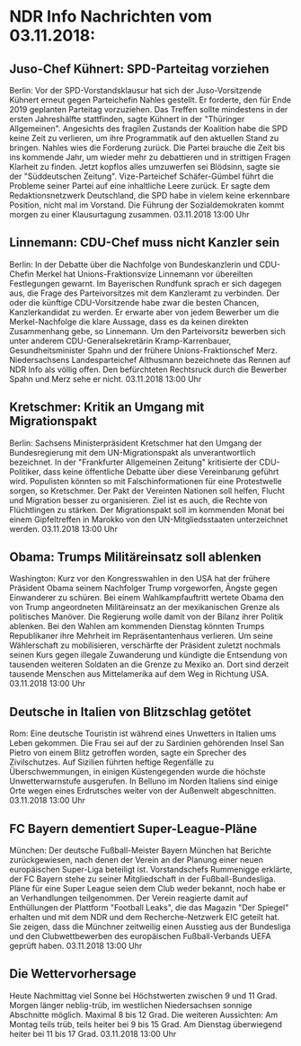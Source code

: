 # NDR Info Nachrichten vom 03.11.2018:


## Juso-Chef Kühnert: SPD-Parteitag vorziehen
Berlin: Vor der SPD-Vorstandsklausur hat sich der Juso-Vorsitzende Kühnert erneut gegen Parteichefin Nahles gestellt. Er forderte, den für Ende 2019 geplanten Parteitag vorzuziehen. Das Treffen sollte mindestens in der ersten Jahreshälfte stattfinden, sagte Kühnert in der "Thüringer Allgemeinen". Angesichts des fragilen Zustands der Koalition habe die SPD keine Zeit zu verlieren, um ihre Programmatik auf den aktuellen Stand zu bringen. Nahles wies die Forderung zurück. Die Partei brauche die Zeit bis ins kommende Jahr, um wieder mehr zu debattieren und in strittigen Fragen Klarheit zu finden. Jetzt kopflos alles umzuwerfen sei Blödsinn, sagte sie der "Süddeutschen Zeitung". Vize-Parteichef Schäfer-Gümbel führt die Probleme seiner Partei auf eine inhaltliche Leere zurück. Er sagte dem Redaktionsnetzwerk Deutschland, die SPD habe in vielem keine erkennbare Position, nicht mal im Vorstand. Die Führung der Sozialdemokraten kommt morgen zu einer Klausurtagung zusammen. 03.11.2018 13:00 Uhr 

## Linnemann: CDU-Chef muss nicht Kanzler sein
Berlin: In der Debatte über die Nachfolge von Bundeskanzlerin und CDU-Chefin Merkel hat Unions-Fraktionsvize Linnemann vor übereilten Festlegungen gewarnt. Im Bayerischen Rundfunk sprach er sich dagegen aus, die Frage des Parteivorsitzes mit dem Kanzleramt zu verbinden. Der oder die künftige CDU-Vorsitzende habe zwar die besten Chancen, Kanzlerkandidat zu werden. Er erwarte aber von jedem Bewerber um die Merkel-Nachfolge die klare Aussage, dass es da keinen direkten Zusammenhang gebe, so Linnemann. Um den Parteivorsitz bewerben sich unter anderem CDU-Generalsekretärin Kramp-Karrenbauer, Gesundheitsminister Spahn und der frühere Unions-Fraktionschef Merz. Niedersachsens Landesparteichef Althusmann bezeichnete das Rennen auf NDR Info als völlig offen. Den befürchteten Rechtsruck durch die Bewerber Spahn und Merz sehe er nicht. 03.11.2018 13:00 Uhr 

## Kretschmer: Kritik an Umgang mit Migrationspakt
Berlin: Sachsens Ministerpräsident Kretschmer hat den Umgang der Bundesregierung mit dem UN-Migrationspakt als unverantwortlich bezeichnet. In der "Frankfurter Allgemeinen Zeitung" kritisierte der CDU-Politiker, dass keine öffentliche Debatte über diese Vereinbarung geführt wird. Populisten könnten so mit Falschinformationen für eine Protestwelle sorgen, so Kretschmer. Der Pakt der Vereinten Nationen soll helfen, Flucht und Migration besser zu organisieren. Ziel ist es auch, die Rechte von Flüchtlingen zu stärken. Der Migrationspakt soll im kommenden Monat bei einem Gipfeltreffen in Marokko von den UN-Mitgliedsstaaten unterzeichnet werden. 03.11.2018 13:00 Uhr 

## Obama: Trumps Militäreinsatz soll ablenken
Washington: 	Kurz vor den Kongresswahlen in den USA hat der frühere Präsident Obama seinem Nachfolger Trump vorgeworfen, Ängste gegen Einwanderer zu schüren. Bei einem Wahlkampfauftritt wertete Obama den von Trump angeordneten Militäreinsatz an der mexikanischen Grenze als politisches Manöver. Die Regierung wolle damit von der Bilanz ihrer Politik ablenken. Bei den Wahlen am kommenden Dienstag könnten Trumps Republikaner ihre Mehrheit im Repräsentantenhaus verlieren. Um seine Wählerschaft zu mobilisieren, verschärfte der Präsident zuletzt nochmals seinen Kurs gegen illegale Zuwanderung und kündigte die Entsendung von tausenden weiteren Soldaten an die Grenze zu Mexiko an. Dort sind derzeit tausende Menschen aus Mittelamerika auf dem Weg in Richtung USA. 03.11.2018 13:00 Uhr 

## Deutsche in Italien von Blitzschlag getötet
Rom: Eine deutsche Touristin ist während eines Unwetters in Italien ums Leben gekommen. Die Frau sei auf der zu Sardinien gehörenden Insel San Pietro von einem Blitz getroffen worden, sagte ein Sprecher des Zivilschutzes. Auf Sizilien führten heftige Regenfälle zu Überschwemmungen, in einigen Küstengegenden wurde die höchste Unwetterwarnstufe ausgerufen. In Belluno im Norden Italiens sind einige Orte wegen eines Erdrutsches weiter von der Außenwelt abgeschnitten. 03.11.2018 13:00 Uhr 

## FC Bayern dementiert Super-League-Pläne
München: Der deutsche Fußball-Meister Bayern München hat Berichte zurückgewiesen, nach denen der Verein an der Planung einer neuen europäischen Super-Liga beteiligt ist. Vorstandschefs Rummenigge erklärte, der FC Bayern stehe zu seiner Mitgliedschaft in der Fußball-Bundesliga. Pläne für eine Super League seien dem Club weder bekannt, noch habe er an Verhandlungen teilgenommen. Der Verein reagierte damit auf Enthüllungen der Plattform "Football Leaks", die das Magazin "Der Spiegel" erhalten und mit dem NDR und dem Recherche-Netzwerk EIC geteilt hat. Sie zeigen, dass die Münchner zeitweilig einen Ausstieg aus der Bundesliga und den Clubwettbewerben des europäischen Fußball-Verbands UEFA geprüft haben. 03.11.2018 13:00 Uhr 

## Die Wettervorhersage
Heute Nachmittag viel Sonne bei Höchstwerten zwischen 9 und 11 Grad. Morgen länger neblig-trüb, im westlichen Niedersachsen sonnige Abschnitte möglich. Maximal 8 bis 12 Grad. Die weiteren Aussichten: Am Montag teils trüb, teils heiter bei 9 bis 15 Grad. Am Dienstag überwiegend heiter bei 11 bis 17 Grad. 03.11.2018 13:00 Uhr 

